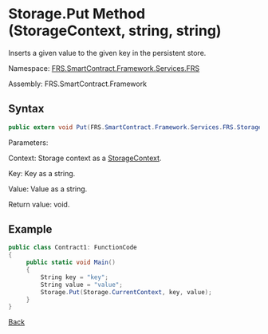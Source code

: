 # Storage.Put Method (StorageContext, string, string)

Inserts a given value to the given key in the persistent store.

Namespace: [FRS.SmartContract.Framework.Services.FRS](../../FRS.md)

Assembly: FRS.SmartContract.Framework

## Syntax

```c#
public extern void Put(FRS.SmartContract.Framework.Services.FRS.StorageContext context, string key, string value)
```

Parameters:

Context: Storage context as a [StorageContext](../StorageContex.md).

Key: Key as a string.

Value: Value as a string.

Return value: void.

## Example

```c#
public class Contract1: FunctionCode
{
     public static void Main()
     {
         String key = "key";
         String value = "value";
         Storage.Put(Storage.CurrentContext, key, value);
     }
}
```



[Back](../Storage.md)